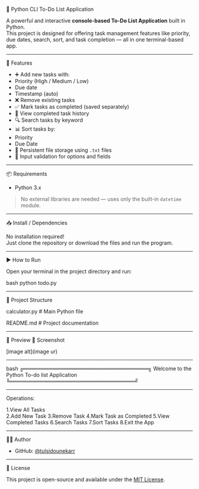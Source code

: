  📝 Python CLI To-Do List Application

A powerful and interactive **console-based To-Do List Application** built in Python.  
This project is designed for offering task management features like priority, due dates, search, sort, and task completion — all in one terminal-based app.

---

 🚀 Features

 - ➕ Add new tasks with:
 - Priority (High / Medium / Low)
 - Due date
 - Timestamp (auto)
 - ❌ Remove existing tasks
 - ✅ Mark tasks as completed (saved separately)
 - 📂 View completed task history
 - 🔍 Search tasks by keyword
 - 📊 Sort tasks by:
 - Priority
 - Due Date
 - 💾 Persistent file storage using `.txt` files
 - 🧠 Input validation for options and fields

---

 📦 Requirements

- Python 3.x

> No external libraries are needed — uses only the built-in `datetime` module.

---

 📥 Install / Dependencies

No installation required!  
Just clone the repository or download the files and run the program.

---

 ▶️ How to Run

Open your terminal in the project directory and run:

bash
python todo.py

---

 📂 Project Structure

calculator.py # Main Python file

README.md # Project documentation


---

 📸 Preview
 📸 Screenshot

[image alt](image ur)

 ---

bash
╔══════════════════════════════════╗
Welcome to the Python To-do list Application
╚══════════════════════════════════╝

--- 

 Operations:

1.View All Tasks                                                                                                                                                                                              
2.Add New Task
3.Remove Task
4.Mark Task as Completed
5.View Completed Tasks
6.Search Tasks
7.Sort Tasks
8.Exit the App

---

 👨‍💻 Author

- GitHub: [@tulsidounekarr](https://github.com/tulsidounekarr)


---

 📄 License

This project is open-source and available under the [MIT License](LICENSE).





